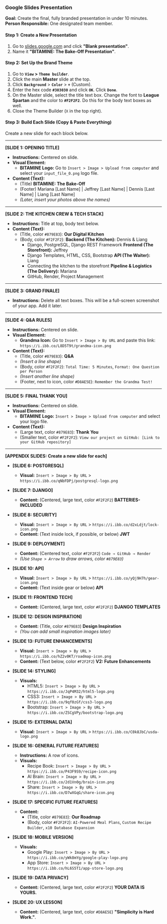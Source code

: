 

### **Google Slides Presentation**

**Goal:** Create the final, fully branded presentation in under 10 minutes.
**Person Responsible:** One designated team member.

#### **Step 1: Create a New Presentation**

1.  Go to [slides.google.com](https://slides.google.com) and click **"Blank presentation"**.
2.  Name it **"BITAMINE: The Bake-Off Presentation"**.

#### **Step 2: Set Up the Brand Theme**

1.  Go to **`View` > `Theme builder`**.
2.  Click the main **Master** slide at the top.
3.  Click **`Background`** > **`Color`** > **`+`** (Custom).
4.  Enter the hex code **`#303030`** and click **`OK`**. Click **`Done`**.
5.  On the Master slide, select the title text box. Change the font to **League Spartan** and the color to **`#F2F2F2`**. Do this for the body text boxes as well.
6.  Close the Theme Builder (`X` in the top right).

#### **Step 3: Build Each Slide (Copy & Paste Everything)**

Create a new slide for each block below.

---
**[SLIDE 1: OPENING TITLE]**

*   **Instructions:** Centered on slide.
*   **Visual Element:**
    *   **BITAMINE Logo:** Go to `Insert > Image > Upload from computer` and select your `input_file_0.png` logo file.
*   **Content (Text):**
    *   (Title) **BITAMINE: The Bake-Off**
    *   (Footer) Mariana [Last Name] | Jeffrey [Last Name] | Dennis [Last Name] | Liang [Last Name]
    *   *(Later, insert your photos above the names)*

---
**[SLIDE 2: THE KITCHEN CREW & TECH STACK]**

*   **Instructions:** Title at top, body text below.
*   **Content (Text):**
    *   (Title, color `#879E83`): **Our Digital Kitchen**
    *   (Body, color `#F2F2F2`):
        **Backend (The Kitchen):** Dennis & Liang
        *   Django, PostgreSQL, Django REST Framework
        **Frontend (The Storefront):** Jeffrey
        *   Django Templates, HTML, CSS, Bootstrap
        **API (The Waiter):** Liang
        *   Connecting the kitchen to the storefront
        **Pipeline & Logistics (The Delivery):** Mariana
        *   GitHub, Render, Project Management

---
**[SLIDE 3: GRAND FINALE]**

*   **Instructions:** Delete all text boxes. This will be a full-screen screenshot of your app. Add it later.

---
**[SLIDE 4: Q&A RULES]**

*   **Instructions:** Centered on slide.
*   **Visual Element:**
    *   **Grandma Icon:** Go to `Insert > Image > By URL` and paste this link: `https://i.ibb.co/L8D5T9t/grandma-icon.png`
*   **Content (Text):**
    *   (Title, color `#879E83`): **Q&A**
    *   *(Insert a line shape)*
    *   (Body, color `#F2F2F2`): `Total Time: 5 Minutes`, `Format: One Question per Person`
    *   *(Insert another line shape)*
    *   (Footer, next to icon, color `#D8AE5E`): `Remember the Grandma Test!`

---
**[SLIDE 5: FINAL THANK YOU]**

*   **Instructions:** Centered on slide.
*   **Visual Element:**
    *   **BITAMINE Logo:** `Insert > Image > Upload from computer` and select your logo file.
*   **Content (Text):**
    *   (Large text, color `#879E83`): **Thank You**
    *   (Smaller text, color `#F2F2F2`): `View our project on GitHub: [Link to your GitHub repository]`

---
**[APPENDIX SLIDES: Create a new slide for each]**

*   **[SLIDE 6: POSTGRESQL]**
    *   **Visual:** `Insert > Image > By URL` > `https://i.ibb.co/qNbFDPj/postgresql-logo.png`

*   **[SLIDE 7: DJANGO]**
    *   **Content:** (Centered, large text, color `#F2F2F2`) **BATTERIES-INCLUDED**

*   **[SLIDE 8: SECURITY]**
    *   **Visual:** `Insert > Image > By URL` > `https://i.ibb.co/d2xLdjt/lock-icon.png`
    *   **Content:** (Text inside lock, if possible, or below) **JWT**

*   **[SLIDE 9: DEPLOYMENT]**
    *   **Content:** (Centered text, color `#F2F2F2`) `Code → GitHub → Render`
    *   *(Use `Shape > Arrow` to draw arrows, color `#879E83`)*

*   **[SLIDE 10: API]**
    *   **Visual:** `Insert > Image > By URL` > `https://i.ibb.co/yQj9H7h/gear-icon.png`
    *   **Content:** (Text inside gear or below) **API**

*   **[SLIDE 11: FRONTEND TECH]**
    *   **Content:** (Centered, large text, color `#F2F2F2`) **DJANGO TEMPLATES**

*   **[SLIDE 12: DESIGN INSPIRATION]**
    *   **Content:** (Title, color `#879E83`) **Design Inspiration**
    *   *(You can add small inspiration images later)*

*   **[SLIDE 13: FUTURE ENHANCEMENTS]**
    *   **Visual:** `Insert > Image > By URL` > `https://i.ibb.co/hZ2v0KT/roadmap-icon.png`
    *   **Content:** (Text below, color `#F2F2F2`) **V2: Future Enhancements**

*   **[SLIDE 14: STYLING]**
    *   **Visuals:**
        *   HTML5: `Insert > Image > By URL` > `https://i.ibb.co/JqP4M32/html5-logo.png`
        *   CSS3: `Insert > Image > By URL` > `https://i.ibb.co/9qf0zGf/css3-logo.png`
        *   Bootstrap: `Insert > Image > By URL` > `https://i.ibb.co/ZSCgVPy/bootstrap-logo.png`

*   **[SLIDE 15: EXTERNAL DATA]**
    *   **Visual:** `Insert > Image > By URL` > `https://i.ibb.co/C0k8JbC/usda-logo.png`

*   **[SLIDE 16: GENERAL FUTURE FEATURES]**
    *   **Instructions:** A row of icons.
    *   **Visuals:**
        *   Recipe Book: `Insert > Image > By URL` > `https://i.ibb.co/P43F9S9/recipe-icon.png`
        *   AI Brain: `Insert > Image > By URL` > `https://i.ibb.co/2d1Vn0g/brain-icon.png`
        *   Share: `Insert > Image > By URL` > `https://i.ibb.co/D7wXGqG/share-icon.png`

*   **[SLIDE 17: SPECIFIC FUTURE FEATURES]**
    *   **Content:**
        *   (Title, color `#879E83`): **Our Roadmap**
        *   (Body, color `#F2F2F2`): `AI-Powered Meal Plans`, `Custom Recipe Builder`, `x10 Database Expansion`

*   **[SLIDE 18: MOBILE VERSION]**
    *   **Visuals:**
        *   Google Play: `Insert > Image > By URL` > `https://i.ibb.co/yWk8mYg/google-play-logo.png`
        *   App Store: `Insert > Image > By URL` > `https://i.ibb.co/hL6S5T1/app-store-logo.png`

*   **[SLIDE 19: DATA PRIVACY]**
    *   **Content:** (Centered, large text, color `#F2F2F2`) **YOUR DATA IS YOURS.**

*   **[SLIDE 20: UX LESSON]**
    *   **Content:** (Centered, large text, color `#D8AE5E`) **"Simplicity is Hard Work."**.
